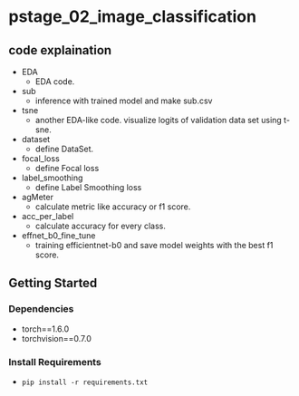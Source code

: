 # pstage_02_image_classification


## code explaination
* EDA
  - EDA code.
* sub
  - inference with trained model and make sub.csv
* tsne
  - another EDA-like code. visualize logits of validation data set using t-sne.
* dataset
  - define DataSet.
* focal_loss
  - define Focal loss
* label_smoothing
  - define Label Smoothing loss
* agMeter
  - calculate metric like accuracy or f1 score.
* acc_per_label
  - calculate accuracy for every class.
* effnet_b0_fine_tune
  - training efficientnet-b0 and save model weights with the best f1 score.
## Getting Started    
### Dependencies
- torch==1.6.0
- torchvision==0.7.0                                                              

### Install Requirements
- `pip install -r requirements.txt`
